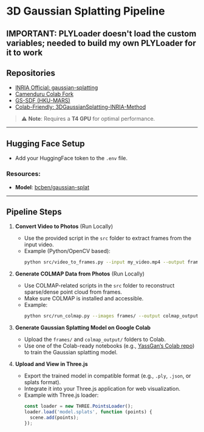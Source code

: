 # 3D Gaussian Splatting Pipeline

## IMPORTANT: PLYLoader doesn't load the custom variables; needed to build my own PLYLoader for it to work

## Repositories

- [INRIA Official: gaussian-splatting](https://github.com/graphdeco-inria/gaussian-splatting)
- [Camenduru Colab Fork](https://github.com/camenduru/gaussian-splatting)
- [GS-SDF (HKU-MARS)](https://github.com/hku-mars/GS-SDF)
- [Colab-Friendly: 3DGaussianSplatting-INRIA-Method](https://github.com/YassGan/3DGaussianSplatting-INRIA-Method-Colab)

> ⚠️ **Note**: Requires a **T4 GPU** for optimal performance.

---

## Hugging Face Setup
- Add your HuggingFace token to the `.env` file.

### Resources:
- **Model**: [bcben/gaussian-splat](https://huggingface.co/bcben/gaussian-splat)

---

## Pipeline Steps

1. **Convert Video to Photos** (Run Locally)
   - Use the provided script in the `src` folder to extract frames from the input video.
   - Example (Python/OpenCV based):
     ```bash
     python src/video_to_frames.py --input my_video.mp4 --output frames/
     ```

2. **Generate COLMAP Data from Photos** (Run Locally)
   - Use COLMAP-related scripts in the `src` folder to reconstruct sparse/dense point cloud from frames.
   - Make sure COLMAP is installed and accessible.
   - Example:
     ```bash
     python src/run_colmap.py --images frames/ --output colmap_output/
     ```

3. **Generate Gaussian Splatting Model on Google Colab**
   - Upload the `frames/` and `colmap_output/` folders to Colab.
   - Use one of the Colab-ready notebooks (e.g., [YassGan’s Colab repo](https://github.com/YassGan/3DGaussianSplatting-INRIA-Method-Colab)) to train the Gaussian splatting model.

4. **Upload and View in Three.js**
   - Export the trained model in compatible format (e.g., `.ply`, `.json`, or splats format).
   - Integrate it into your Three.js application for web visualization.
   - Example with Three.js loader:
     ```javascript
     const loader = new THREE.PointsLoader();
     loader.load('model.splats', function (points) {
       scene.add(points);
     });
     ```

